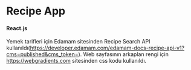 # Recipe App
#### React.js




Yemek tarifleri için Edamam sitesinden Recipe Search API kullanıldı(https://developer.edamam.com/edamam-docs-recipe-api-v1?cms=published&cms_token=).
Web sayfasının arkaplan rengi için https://webgradients.com sitesinden css kodu kullanıldı.

